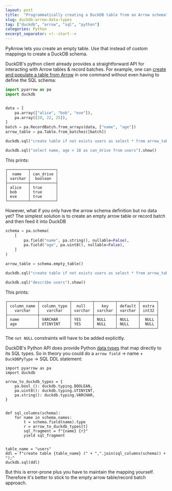 ```yaml
---
layout: post
title:  "Programmatically creating a DuckDB table from an Arrow schema"
slug: duckdb-arrow-data-types
tag: ["duckdb", "arrow", "sql", "python"]
categories: Python
excerpt_separator: <!--start-->
---
```


PyArrow lets you create an empty table. Use that instead of custom mappings to
create a DuckDB schema.

<!--start-->

DuckDB's python client already provides a straightforward API for interacting
with Arrow tables & record batches. For example, one can
[create and populate a table from Arrow](https://duckdb.org/docs/guides/python/import_arrow)
in one command without even having to define the SQL schema:

```python
import pyarrow as pa
import duckdb


data = [
    pa.array(["alice", "bob", "eve"]),
    pa.array([20, 22, 25]),
]
batch = pa.RecordBatch.from_arrays(data, ["name", "age"])
arrow_table = pa.Table.from_batches([batch])

duckdb.sql("create table if not exists users as select * from arrow_table")

duckdb.sql("select name, age > 18 as can_drive from users").show()
```

This prints:

```
┌─────────┬───────────┐
│  name   │ can_drive │
│ varchar │  boolean  │
├─────────┼───────────┤
│ alice   │ true      │
│ bob     │ true      │
│ eve     │ true      │
└─────────┴───────────┘
```

However, what if you only have the arrow schema definition but no data yet? The
simplest solution is to create an empty arrow table or record batch and then
feed it into DuckDB

```python
schema = pa.schema(
    [
        pa.field("name", pa.string(), nullable=False),
        pa.field("age", pa.uint8(), nullable=False),
    ]
)

arrow_table = schema.empty_table()

duckdb.sql("create table if not exists users as select * from arrow_table")

duckdb.sql("describe users").show()
```

This prints:

```
┌─────────────┬─────────────┬─────────┬─────────┬─────────┬───────┐
│ column_name │ column_type │  null   │   key   │ default │ extra │
│   varchar   │   varchar   │ varchar │ varchar │ varchar │ int32 │
├─────────────┼─────────────┼─────────┼─────────┼─────────┼───────┤
│ name        │ VARCHAR     │ YES     │ NULL    │ NULL    │  NULL │
│ age         │ UTINYINT    │ YES     │ NULL    │ NULL    │  NULL │
└─────────────┴─────────────┴─────────┴─────────┴─────────┴───────┘
```

The `not NULL` constraints will have to be added explicitly.

DuckDB's Python API does provide Python
[data types](https://duckdb.org/docs/api/python/types) that map directly to its
SQL types. So in theory you could do a `arrow field` -> name + `DuckDBPyType` ->
SQL DDL statement:

```
import pyarrow as pa
import duckdb

arrow_to_duckdb_types = {
    pa.bool_(): duckdb.typing.BOOLEAN,
    pa.uint8(): duckdb.typing.UTINYINT,
    pa.string(): duckdb.typing.VARCHAR,
}


def sql_columns(schema):
    for name in schema.names:
        t = schema.field(name).type
        r = arrow_to_duckdb_types[t]
        sql_fragment = f"{name} {r}"
        yield sql_fragment


table_name = "users"
ddl = f"create table {table_name} (" + ",".join(sql_columns(schema)) + ");"
duckdb.sql(ddl)
```

But this is error-prone plus you have to maintain the mapping yourself.
Therefore it's better to stick to the empty arrow table/record batch approach.
